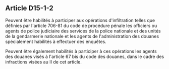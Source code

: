 Article D15-1-2
----
Peuvent être habilités à participer aux opérations d'infiltration telles que
définies par l'article 706-81 du code de procédure pénale les officiers ou
agents de police judiciaire des services de la police nationale et des unités de
la gendarmerie nationale et les agents de l'administration des douanes
spécialement habilités à effectuer des enquêtes.

Peuvent être également habilités à participer à ces opérations les agents des
douanes visés à l'article 67 bis du code des douanes, dans le cadre des
infractions visées au II de cet article.
